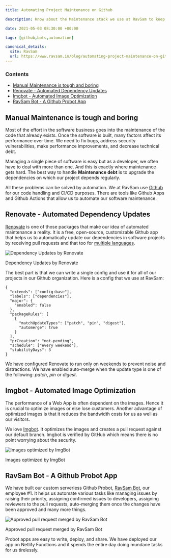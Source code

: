 ```yaml
---
title: Automating Project Maintenance on Github

description: Know about the Maintenance stack we use at RavSam to keep our projects updated and secure.

date: 2021-05-03 08:30:00 +00:00

tags: [github,bots,automation]

canonical_details:
  site: RavSam
  url: https://www.ravsam.in/blog/automating-project-maintenance-on-github/
---
```


### Contents

*   [Manual Maintenance is tough and boring](#manual-maintenance-is-tough-and-boring)
*   [Renovate - Automated Dependency Updates](#renovate---automated-dependency-updates)
*   [Imgbot - Automated Image Optimization](#imgbot---automated-image-optimization)
*   [RavSam Bot - A Github Probot App](#ravsam-bot---a-github-probot-app)

Manual Maintenance is tough and boring
--------------------------------------

Most of the effort in the software business goes into the maintenance of the code that already exists. Once the software is built, many factors affect its performance over time. We need to fix bugs, address security vulnerabilities, make performance improvements, and decrease technical debt.

Managing a single piece of software is easy but as a developer, we often have to deal with more than one. And this is exactly where maintenance gets hard. The best way to handle **Maintenance debt** is to upgrade the dependencies on which our project depends regularly.

All these problems can be solved by automation. We at RavSam use [Github](http://github.com/ravsamhq) for our code handling and CI/CD purposes. There are tools like Github Apps and Github Actions that allow us to automate our software maintenance.

Renovate - Automated Dependency Updates
---------------------------------------

[Renovate](https://github.com/marketplace/renovate) is one of those packages that make our idea of automated maintenance a reality. It is a free, open-source, customizable Github app that helps us to automatically update our dependencies in software projects by receiving pull requests and that too for [multiple languages](/our-platforms).

![Dependency Updates by Renovate](https://www.ravsam.in/assets/images/blog-assets/renovate-bot.png)

Dependency Updates by Renovate

The best part is that we can write a single config and use it for all of our projects in our Github organization. Here is a config that we use at RavSam:

```
{
  "extends": ["config:base"],
  "labels": ["dependencies"],
  "major": {
    "enabled": false
  },
  "packageRules": [
    {
      "matchUpdateTypes": ["patch", "pin", "digest"],
      "automerge": true
    }
  ],
  "prCreation": "not-pending",
  "schedule": ["every weekend"],
  "stabilityDays": 3
}
```

We have configured Renovate to run only on weekends to prevent noise and distractions. We have enabled auto-merge when the update type is one of the following: *patch*, *pin* or *digest*.

Imgbot - Automated Image Optimization
-------------------------------------

The performance of a Web App is often dependent on the images. Hence it is crucial to optimize images or else lose customers. Another advantage of optimized images is that it reduces the bandwidth costs for us as well as our visitors.

We love [Imgbot](https://github.com/marketplace/imgbot). It optimizes the images and creates a pull request against our default branch. Imgbot is verified by GitHub which means there is no point worrying about the security.

![Images optimized by ImgBot](https://www.ravsam.in/assets/images/blog-assets/imgbot.png)

Images optimized by ImgBot

RavSam Bot - A Github Probot App
--------------------------------

We have built our custom serverless Github Probot, [RavSam Bot](https://github.com/apps/ravsam-bot), our employee #1. It helps us automate various tasks like managing issues by raising their priority, assigning confirmed issues to developers, assigning reviewers to the pull requests, auto-merging them once the changes have been approved and many more things.

![Approved pull request merged by RavSam Bot](https://www.ravsam.in/assets/images/blog-assets/ravsam-bot.png)

Approved pull request merged by RavSam Bot

Probot apps are easy to write, deploy, and share. We have deployed our app on Netlify Functions and it spends the entire day doing mundane tasks for us tirelessly.
    